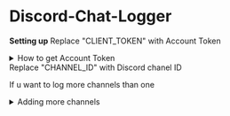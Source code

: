 # Discord-Chat-Logger

**Setting up** 
Replace "CLIENT_TOKEN" with Account Token 
<details>
  <summary>How to get Account Token</summary>
  Paste it to console 
  
  ```javascript
  
window.webpackChunkdiscord_app.push([
  [Math.random()],
  {},
  req => {
    for (const m of Object.keys(req.c)
      .map(x => req.c[x].exports)
      .filter(x => x)) {
      if (m.default && m.default.getToken !== undefined) {
        return copy(m.default.getToken());
      }
      if (m.getToken !== undefined) {
        return copy(m.getToken());
      }
    }
  },
]);
console.log('%cWorked!', 'font-size: 50px');
console.log(`%cYou now have your token in the clipboard!`, 'font-size: 16px');
  ```
</details>
Replace "CHANNEL_ID" with Discord chanel ID  

If u want to log more channels than one
<details>
  <summary>Adding more channels</summary>
  
```javascript
let hooks = {
    Chat: new WebhookClient({ id: 'ID', token: 'WEBHOOK_TOKEN' }),
    Gallery: new WebhookClient({ id: 'ID', token: 'WEBHOOK_TOKEN' }),
    Memes: new WebhookClient({ id: 'ID', token: 'WEBHOOK_TOKEN' }),
  }
  ```
```javascript
  let channels = {
    'CHANNEL_ID': hooks.Chat,
    'CHANNEL_ID': hooks.Gallery,
    'CHANNEL_ID': hooks.Memes,
  }
  ```
</details>
